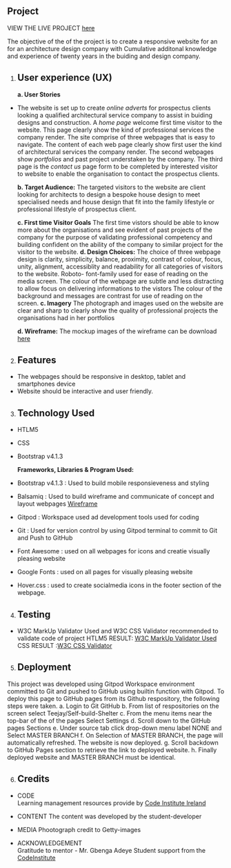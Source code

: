
## Project 
VIEW THE LIVE PROJECT [here](www.selfbuildshelters.com)

The objective of the of the project is to create a responsive website for an for an architecture design company 
with Cumulative additonal knowledge and experience of twenty years in the buiding and design company.

1. ## User experience (UX)
   **a. User Stories**
* The website is set up to create _online adverts_ for prospectus clients looking a qualified 
  architectural service company to assist in buiding designs and construction. 
  A _home page_ welcome first time visitor to the website. This page clearly show the kind of professional services the company render.
  The site comprise of three webpages that is easy to navigate. The content of each web page clearly show first user the kind of architectural 
  services the company render. The second webpages show _portfolios_ and past project understaken by the company. 
  The third page is the _contact us_ page form to be completed by interested visitor to website to enable the organisation to contact the prospectus clients.

   **b. Target Audience:** 
   The targeted visitors to the website are client looking for architects to design a bespoke house design to meet specialised needs and house design that fit 
   into the family lifestyle or professional lifestyle of prospectus client.


   **c. First time Visitor Goals**
   The first time vistors should be able to know more about the organisations and see evident of past projects of the company
   for the purpose of validating professional competency and building confident on the ability of the company to similar project 
   for the visitor to the website.
   **d. Design Choices:**
    The choice of  three webpage design is clarity, simplicity, balance, proximity, contrast of colour, focus, unity, alignment, accessiblity and readability 
    for all categories of visitors to the website. Roboto- font-family used for ease of reading on the 
    media screen. The colour of the webpage are subtle and less distracting to allow focus on delivering informations to the vistors
    The colour of the background and messages are contrast for use of reading on the screen.
    **c. Imagery**
     The photograph and images used on the website are clear and sharp to clearly show the quality of 
     professional projects the organisations had in her portfolios

    **d. Wireframe:**
        The mockup images of the wireframe can be download [here]([Wireframe](https://ad2fb753-4832-4630-bd40-e6d881365388.ws-eu03.gitpod.io/files/download/?id=01d33bcf-8ee6-404c-8582-fd591cfdd848))




2. ## Features
* The webpages should be responsive in desktop, tablet and smartphones device
* Website should be interactive and user friendly.

3. ## Technology Used
 * HTLM5
 * CSS
 * Bootstrap v4.1.3

   **Frameworks, Libraries & Program Used:**
 * Bootstrap v4.1.3 : Used to build mobile responsieveness and styling
 * Balsamiq         : Used to build wireframe and communicate of concept and layout webpages [Wireframe](https://ad2fb753-4832-4630-bd40-e6d881365388.ws-eu03.gitpod.io/files/download/?id=01d33bcf-8ee6-404c-8582-fd591cfdd848)
 * Gitpod           : Workspace used ad development tools used for coding
 * Git              : Used for version control by using Gitpod terminal to commit to Git and Push to GitHub
   

* Font Awesome      : used on  all webpages for icons and creatie visually pleasing website
* Google Fonts      : used on all pages for visually pleasing website
* Hover.css         : used to create socialmedia icons in the footer section of the webpage.


4. ## Testing   
 * W3C MarkUp Validator Used  and W3C CSS Validator recommended to validate code of project
 HTLM5 RESULT: [W3C MarkUp Validator Used](https://validator.w3.org/#validate_by_input)
 CSS RESULT  :[W3C CSS Validator](http://www.css-validator.org/#validate_by_input)

5. ## Deployment
This project was developed using Gitpod Workspace environment committed to Git and pushed to GitHub using builtin function with Gitpod.
To deploy this page to GitHub pages from its Github respository, the following steps were taken.
a. Login to Git GitHub
b. From list of respositories on the screen select Teejay/Self-build-Shelter
c. From the menu items near the top-bar of the of the pages Select Settings
d. Scroll down to the GitHub pages Sections
e. Under source tab click drop-down menu label NONE and Select MASTER BRANCH
f. On Selection of MASTER BRANCH, the page will automatically refreshed. The website is now deployed.
g. Scroll backdown to GitHub Pages section to retrieve the link to deployed website.
h. Finally deployed website and MASTER BRANCH must be identical.



6. ## Credits
* CODE  
Learning management resources provide by [Code Institute Ireland](https://courses.codeinstitute.net/program/FullstackWebDeveloper)

* CONTENT
The content was developed by the student-developer

* MEDIA 
Phootograph credit to Getty-images


* ACKNOWLEDGEMENT  
 Gratitude to mentor - Mr. Gbenga Adeye
 Student support from the [CodeInstitute](https://courses.codeinstitute.net/%2Fcourses/course-v1:CodeInstitute+PRE101+2019/support)




